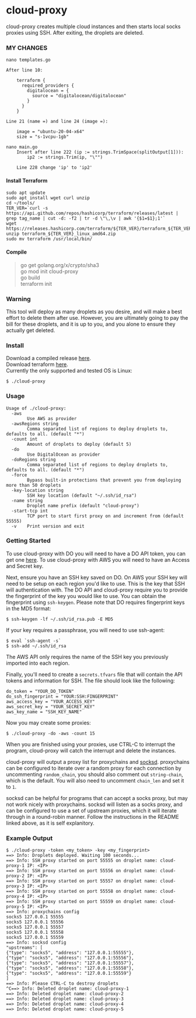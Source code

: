 # cloud-proxy
cloud-proxy creates multiple cloud instances and then starts local socks proxies using SSH. After exiting, the droplets are deleted.

### MY CHANGES
```
nano templates.go

After line 10:

	terraform {
	  required_providers {
	    digitalocean = {
	      source = "digitalocean/digitalocean"
	    }
	  }
	}

Line 21 (name =) and line 24 (image =):

	image = "ubuntu-20-04-x64"
	size = "s-1vcpu-1gb"
```
```
nano main.go
	Insert after line 222 (ip := strings.TrimSpace(splitOutput[1])):
		ip2 := strings.Trim(ip, "\"")

	Line 228 change 'ip' to 'ip2'
```
#### Install Terraform
```
sudo apt update
sudo apt install wget curl unzip
cd ~/tools/
TER_VER=`curl -s https://api.github.com/repos/hashicorp/terraform/releases/latest | grep tag_name | cut -d: -f2 | tr -d \"\,\v | awk '{$1=$1};1'`
wget https://releases.hashicorp.com/terraform/${TER_VER}/terraform_${TER_VER}_linux_amd64.zip
unzip terraform_${TER_VER}_linux_amd64.zip
sudo mv terraform /usr/local/bin/
```

#### Compile
> go get golang.org/x/crypto/sha3   
> go mod init cloud-proxy     
> go build    
> terraform init  



### Warning
This tool will deploy as many droplets as you desire, and will make a best effort to delete them after use. However, you are ultimately going to pay the bill for these droplets, and it is up to you, and you alone to ensure they actually get deleted.

### Install
Download a compiled release [here](https://github.com/tomsteele/cloud-proxy/releases/latest).  
Download terraform [here](https://www.terraform.io/downloads.html).  
Currently the only supported and tested OS is Linux:
```
$ ./cloud-proxy
```
### Usage
```
Usage of ./cloud-proxy:
  -aws
    	Use AWS as provider
  -awsRegions string
    	Comma separated list of regions to deploy droplets to, defaults to all. (default "*")
  -count int
    	Amount of droplets to deploy (default 5)
  -do
    	Use DigitalOcean as provider
  -doRegions string
    	Comma separated list of regions to deploy droplets to, defaults to all. (default "*")
  -force
    	Bypass built-in protections that prevent you from deploying more than 50 droplets
  -key-location string
    	SSH key location (default "~/.ssh/id_rsa")
  -name string
    	Droplet name prefix (default "cloud-proxy")
  -start-tcp int
    	TCP port to start first proxy on and increment from (default 55555)
  -v	Print version and exit
```

### Getting Started
To use cloud-proxy with DO you will need to have a DO API token, you can get one [here](https://cloud.digitalocean.com/settings/api/tokens).
To use cloud-proxy with AWS you will need to have an Access and Secret key.

Next, ensure you have an SSH key saved on DO. On AWS your SSH key will need to be setup on each region you'd like to use. This is the key that SSH will authentication with. The DO API and cloud-proxy require you to provide the fingerprint of the key you would like to use. You can obtain the fingerprint using `ssh-keygen`. Please note that DO requires fingerprint keys in the MD5 format:
```
$ ssh-keygen -lf ~/.ssh/id_rsa.pub -E MD5
```

If your key requires a passphrase, you will need to use ssh-agent:
```
$ eval `ssh-agent -s`
$ ssh-add ~/.ssh/id_rsa
```

The AWS API only requires the name of the SSH key you previously imported into each region.

Finally, you'll need to create a `secrets.tfvars` file that will contain the API tokens and information for SSH. The file should look like the following:
```
do_token = "YOUR_DO_TOKEN"
do_ssh_fingerprint = "YOUR:SSH:FINGERPRINT"
aws_access_key = "YOUR_ACCESS_KEY"
aws_secret_key = "YOUR_SECRET_KEY"
aws_key_name = "SSH_KEY_NAME"
```

Now you may create some proxies:
```
$ ./cloud-proxy -do -aws -count 15
```

When you are finished using your proxies, use CTRL-C to interrupt the program, cloud-proxy will catch the interrupt and delete the instances.

cloud-proxy will output a proxy list for proxychains and [socksd](https://github.com/eahydra/socks/tree/master/cmd/socksd). proxychains can be configured to iterate over a random proxy for each connection by uncommenting `random_chain`, you should also comment out `string-chain`, which is the default. You will also need to uncomment `chain_len` and set it to `1`.

socksd can be helpful for programs that can accept a socks proxy, but may not work nicely with proxychains. socksd will listen as a socks proxy, and can be configured to use a set of upstream proxies, which it will iterate through in a round-robin manner. Follow the instructions in the README linked above, as it is self explanitory.

### Example Output
```
$ ./cloud-proxy -token <my_token> -key <my_fingerprint>
==> Info: Droplets deployed. Waiting 100 seconds...
==> Info: SSH proxy started on port 55555 on droplet name: cloud-proxy-1 IP: <IP>
==> Info: SSH proxy started on port 55556 on droplet name: cloud-proxy-2 IP: <IP>
==> Info: SSH proxy started on port 55557 on droplet name: cloud-proxy-3 IP: <IP>
==> Info: SSH proxy started on port 55558 on droplet name: cloud-proxy-4 IP: <IP>
==> Info: SSH proxy started on port 55559 on droplet name: cloud-proxy-5 IP: <IP>
==> Info: proxychains config
socks5 127.0.0.1 55555
socks5 127.0.0.1 55556
socks5 127.0.0.1 55557
socks5 127.0.0.1 55558
socks5 127.0.0.1 55559
==> Info: socksd config
"upstreams": [
{"type": "socks5", "address": "127.0.0.1:55555"},
{"type": "socks5", "address": "127.0.0.1:55556"},
{"type": "socks5", "address": "127.0.0.1:55557"},
{"type": "socks5", "address": "127.0.0.1:55558"},
{"type": "socks5", "address": "127.0.0.1:55559"}
]
==> Info: Please CTRL-C to destroy droplets
^C==> Info: Deleted droplet name: cloud-proxy-1
==> Info: Deleted droplet name: cloud-proxy-2
==> Info: Deleted droplet name: cloud-proxy-3
==> Info: Deleted droplet name: cloud-proxy-4
==> Info: Deleted droplet name: cloud-proxy-5
```

